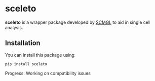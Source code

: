 # sceleto

**sceleto** is a wrapper package developed by [SCMGL](https://sites.google.com/view/scmglkaist/home?authuser=0) to aid in single cell analysis.

## Installation
You can install this package using:

```
pip install sceleto
```

Progress:
Working on compatibility issues